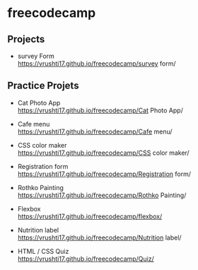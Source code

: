 # freecodecamp
## Projects

+ survey Form <br>https://vrushti17.github.io/freecodecamp/survey form/



## Practice Projets
+ Cat Photo App<br>https://vrushti17.github.io/freecodecamp/Cat Photo App/
* Cafe menu<br>https://vrushti17.github.io/freecodecamp/Cafe menu/
- CSS color maker<br>https://vrushti17.github.io/freecodecamp/CSS color maker/
* Registration form<br>https://vrushti17.github.io/freecodecamp/Registration form/
- Rothko Painting<br>https://vrushti17.github.io/freecodecamp/Rothko Painting/
* Flexbox <br>https://vrushti17.github.io/freecodecamp/flexbox/
+ Nutrition label<br>https://vrushti17.github.io/freecodecamp/Nutrition label/

* HTML / CSS Quiz<br>
https://vrushti17.github.io/freecodecamp/Quiz/
